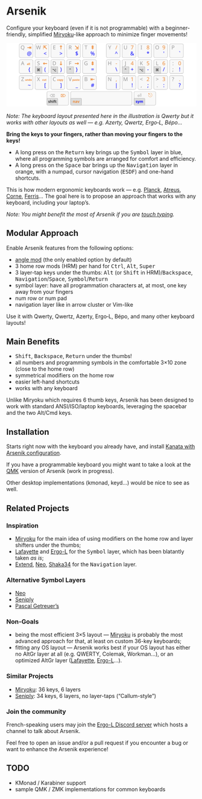 Arsenik
================================================================================

Configure your keyboard (even if it is not programmable) with a
beginner-friendly, simplified [Miryoku][1]-like approach to minimize finger
movements!

![base, navigation and sym layers on a 33-key keyboard](img/all.svg)

*Note: The keyboard layout presented here in the illustration is Qwerty but it
works with other layouts as well — e.g. Azerty, Qwertz, Ergo‑L, Bépo…*

**Bring the keys to your fingers, rather than moving your fingers to the keys!**

- A long press on the <kbd>Return</kbd> key brings up the <kbd>Symbol</kbd>
layer in blue, where all programming symbols are arranged for comfort and
efficiency.
- A long press on the <kbd>Space</kbd> bar brings up the <kbd>Navigation</kbd>
layer in orange, with a numpad, cursor navigation (<kbd>ESDF</kbd>) and one-hand
shortcuts.

This is how modern ergonomic keyboards work — e.g. [Planck][2], [Atreus][3],
[Corne][4], [Ferris][5]… The goal here is to propose an approach that works
with any keyboard, including your laptop’s.

*Note: You might benefit the most of Arsenik if you are [touch typing][6].*


Modular Approach
--------------------------------------------------------------------------------

Enable Arsenik features from the following options:
- [angle mod][7] (the only enabled option by default)
- 3 home row mods (HRM) per hand for <kbd>Ctrl</kbd>, <kbd>Alt</kbd>,
<kbd>Super</kbd>
- 3 layer-tap keys under the thumbs: <kbd>Alt</kbd> (or <kbd>Shift</kbd> in
HRM)/<kbd>Backspace</kbd>, <kbd>Navigation</kbd>/<kbd>Space</kbd>,
<kbd>Symbol</kbd>/<kbd>Return</kbd>
- symbol layer: have all programmation characters at, at most, one key away from
your fingers
- num row or num pad
- navigation layer like in arrow cluster or Vim-like

Use it with Qwerty, Qwertz, Azerty, Ergo‑L, Bépo, and many other keyboard layouts!


Main Benefits
--------------------------------------------------------------------------------

- <kbd>Shift</kbd>, <kbd>Backspace</kbd>, <kbd>Return</kbd> under the thumbs!
- all numbers and programming symbols in the comfortable 3×10 zone (close to the
home row)
- symmetrical modifiers on the home row
- easier left-hand shortcuts
- works with any keyboard

Unlike Miryoku which requires 6 thumb keys, Arsenik has been designed to work
with standard ANSI/ISO/laptop keyboards, leveraging the spacebar and the two
Alt/Cmd keys.


Installation
--------------------------------------------------------------------------------

Starts right now with the keyboard you already have, and install
[Kanata with Arsenik configuration](kanata).

If you have a programmable keyboard you might want to take a look at the
[QMK](qmk) version of Arsenik (work in progress).

Other desktop implementations (kmonad, keyd…) would be nice to see as well.


Related Projects
--------------------------------------------------------------------------------

### Inspiration

- [Miryoku][1] for the main idea of using modifiers on the home row and layer
shifters under the thumbs;
- [Lafayette][8] and [Ergo-L][9] for the <kbd>Symbol</kbd> layer, which has been
blatantly taken *as is*;
- [Extend][10], [Neo][11], [Shaka34][12] for the <kbd>Navigation</kbd> layer.

### Alternative Symbol Layers

- [Neo][11]
- [Seniply][13]
- [Pascal Getreuer’s][14]

### Non-Goals

- being the most efficient 3×5 layout — [Miryoku][1] is probably the most
advanced approach for that, at least on custom 36-key keyboards;
- fitting any OS layout — Arsenik works best if your OS layout has either no
AltGr layer at all (e.g. QWERTY, Colemak, Workman…), or an optimized AltGr layer
([Lafayette][8], [Ergo-L][9]…).

### Similar Projects

- [Miryoku][1]: 36 keys, 6 layers
- [Seniply][13]: 34 keys, 6 layers, no layer-taps (“Callum-style”)

### Join the community

French-speaking users may join the [Ergo-L Discord server][15] which hosts a
channel to talk about Arsenik.

Feel free to open an issue and/or a pull request if you encounter a bug or want
to enhance the Arsenik experience!

TODO
--------------------------------------------------------------------------------

- KMonad / Karabiner support
- sample QMK / ZMK implementations for common keyboards
<!-- https://jasoncarloscox.com/writing/combo-mods/ -->


[1]: https://github.com/manna-harbour/miryoku
[2]: https://olkb.com/collections/planck
[3]: https://atreus.technomancy.us
[4]: https://github.com/foostan/crkbd
[5]: https://github.com/pierrechevalier83/ferris
[6]: https://en.wikipedia.org/wiki/Touch_typing
[7]: https://colemakmods.github.io/ergonomic-mods/angle.html
[8]: https://qwerty-lafayette.org/42
[9]: https://ergol.org
[10]: https://dreymar.colemak.org/layers-extend.html
[11]: https://neo-layout.org
[12]: https://github.com/lobre/shaka34
[13]: https://stevep99.github.io/seniply/
[14]: https://getreuer.info/posts/keyboards/symbol-layer/#my-symbol-layer
[15]: https://discord.gg/5xR5K3nAFX
